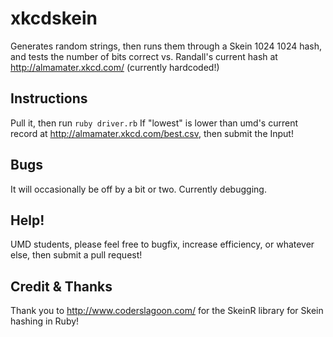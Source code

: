 # xkcdskein
Generates random strings, then runs them through a Skein 1024 1024 hash, and tests the number of bits correct vs. Randall's current hash at http://almamater.xkcd.com/ (currently hardcoded!)

## Instructions
Pull it, then run `ruby driver.rb`
If "lowest" is lower than umd's current record at http://almamater.xkcd.com/best.csv, then submit the Input!

## Bugs
It will occasionally be off by a bit or two. Currently debugging.

## Help!
UMD students, please feel free to bugfix, increase efficiency, or whatever else, then submit a pull request!

## Credit & Thanks
Thank you to http://www.coderslagoon.com/ for the SkeinR library for Skein hashing in Ruby!
